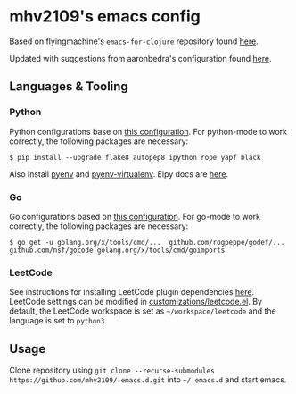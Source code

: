 # mhv2109's emacs config

Based on flyingmachine's `emacs-for-clojure` repository found [here](https://github.com/flyingmachine/emacs-for-clojure).

Updated with suggestions from aaronbedra's configuration found [here](http://aaronbedra.com/emacs.d/#languages).

## Languages & Tooling
### Python
Python configurations base on [this configuration](https://realpython.com/emacs-the-best-python-editor/).
For python-mode to work correctly, the following packages are necessary:
```
$ pip install --upgrade flake8 autopep8 ipython rope yapf black
```
Also install [pyenv](https://github.com/pyenv/pyenv) and [pyenv-virtualenv](https://github.com/pyenv/pyenv-virtualenv).
Elpy docs are [here](https://elpy.readthedocs.io/en/latest/).

### Go
Go configurations based on [this configuration](https://johnsogg.github.io/emacs-golang).
For go-mode to work correctly, the following packages are necessary:
```
$ go get -u golang.org/x/tools/cmd/...  github.com/rogpeppe/godef/... github.com/nsf/gocode golang.org/x/tools/cmd/goimports
```

### LeetCode
See instructions for installing LeetCode plugin dependencies [here](https://github.com/ginqi7/leetcode-emacs/tree/8624496af9e105c3e07d88844b37ede87540d604).
LeetCode settings can be modified in [customizations/leetcode.el](./customizations/leetcode.el). By default, the LeetCode workspace is set as
`~/workspace/leetcode` and the language is set to `python3`.

## Usage
Clone repository using `git clone --recurse-submodules https://github.com/mhv2109/.emacs.d.git` into `~/.emacs.d` and start emacs.

